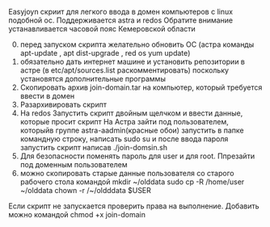 Easyjoyn
скриит для легкого ввода в домен компьютеров с linux подобной ос.
Поддерживается astra и redos
Обратите внимание устанавливается часовой пояс Кемеровской области

0. перед запуском скрипта желательно обновить ОС (астра команды apt-update , apt dist-upgrade , red os yum update)
1. обязательно дать интернет машине и установить репозитории в астре (в etc/apt/sources.list раскомментировать) поскольку установятся дополнительные программы
2. Скопировать архив join-domain.tar на компьютер, который требуется ввести в домен
3. Разархивировать скрипт
5. На redos Запустить скрипт двойным щелчком и ввести данные, которые просит скрипт
   На Астра зайти под пользователем, которыйв группе astra-aadmin(красные обои) запустить в папке командную строку, написать sudo su и после ввода пароля запустить скрипт написав ./join-domsin.sh
6. Для безопасности поменять пароль для user и для root. Ппрезайти под доменным пользователем
7. можно скопировать старые данные пользователя со старого рабочего стола командой  mkdir ~/olddata sudo cp -R /home/user ~/olddata chown -r /~/oldddata $USER

Если скрипт не запускается проверить права на выполнение. Добавить можно командой chmod +x join-domain
